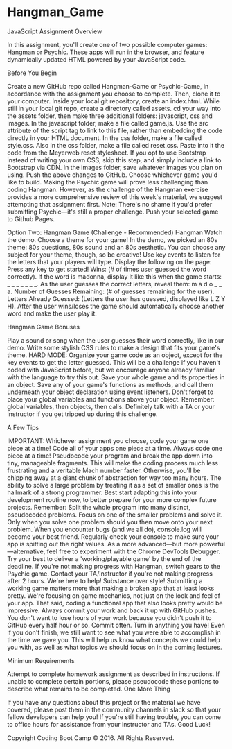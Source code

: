 # Hangman_Game
JavaScript Assignment
Overview

In this assignment, you'll create one of two possible computer games: Hangman or Psychic. These apps will run in the browser, and feature dynamically updated HTML powered by your JavaScript code.

Before You Begin

Create a new GitHub repo called Hangman-Game or Psychic-Game, in accordance with the assignment you choose to complete. Then, clone it to your computer.
Inside your local git repository, create an index.html.
While still in your local git repo, create a directory called assets.
cd your way into the assets folder, then make three additional folders: javascript, css and images.
In the javascript folder, make a file called game.js. Use the src attribute of the script tag to link to this file, rather than embedding the code directly in your HTML document.
In the css folder, make a file called style.css.
Also in the css folder, make a file called reset.css. Paste into it the code from the Meyerweb reset stylesheet. If you opt to use Bootstrap instead of writing your own CSS, skip this step, and simply include a link to Bootstrap via CDN.
In the images folder, save whatever images you plan on using.
Push the above changes to GitHub.
Choose whichever game you'd like to build. Making the Psychic game will prove less challenging than coding Hangman. However, as the challenge of the Hangman exercise provides a more comprehensive review of this week's material, we suggest attempting that assignment first.
Note: There's no shame if you'd prefer submitting Psychic—it's still a proper challenge.
Push your selected game to Github Pages.

Option Two: Hangman Game (Challenge - Recommended)
Hangman
Watch the demo.
Choose a theme for your game! In the demo, we picked an 80s theme: 80s questions, 80s sound and an 80s aesthetic. You can choose any subject for your theme, though, so be creative!
Use key events to listen for the letters that your players will type.
Display the following on the page:
Press any key to get started!
Wins: (# of times user guessed the word correctly).
If the word is madonna, display it like this when the game starts: _ _ _ _ _ _ _.
As the user guesses the correct letters, reveal them: m a d o _  _ a.
Number of Guesses Remaining: (# of guesses remaining for the user).
Letters Already Guessed: (Letters the user has guessed, displayed like L Z Y H).
After the user wins/loses the game should automatically choose another word and make the user play it.

Hangman Game Bonuses

Play a sound or song when the user guesses their word correctly, like in our demo.
Write some stylish CSS rules to make a design that fits your game's theme.
HARD MODE: Organize your game code as an object, except for the key events to get the letter guessed. This will be a challenge if you haven't coded with JavaScript before, but we encourage anyone already familiar with the language to try this out.
Save your whole game and its properties in an object.
Save any of your game's functions as methods, and call them underneath your object declaration using event listeners.
Don't forget to place your global variables and functions above your object.
Remember: global variables, then objects, then calls.
Definitely talk with a TA or your instructor if you get tripped up during this challenge.

A Few Tips

IMPORTANT: Whichever assignment you choose, code your game one piece at a time! Code all of your apps one piece at a time. Always code one piece at a time!
Pseudocode your program and break the app down into tiny, manageable fragments. This will make the coding process much less frustrating and a veritable Mach number faster. Otherwise, you'll be chipping away at a giant chunk of abstraction for way too many hours.
The ability to solve a large problem by treating it as a set of smaller ones is the hallmark of a strong programmer. Best start adapting this into your development routine now, to better prepare for your more complex future projects.
Remember:
Split the whole program into many distinct, pseudocoded problems.
Focus on one of the smaller problems and solve it.
Only when you solve one problem should you then move onto your next problem.
When you encounter bugs (and we all do), console.log will become your best friend. Regularly check your console to make sure your app is spitting out the right values.
As a more advanced—but more powerful—alternative, feel free to experiment with the Chrome DevTools Debugger.
Try your best to deliver a 'working/playable game' by the end of the deadline. If you're not making progress with Hangman, switch gears to the Psychic game. Contact your TA/Instructor if you're not making progress after 2 hours. We're here to help!
Substance over style! Submitting a working game matters more that making a broken app that at least looks pretty. We're focusing on game mechanics, not just on the look and feel of your app.
That said, coding a functional app that also looks pretty would be impressive.
Always commit your work and back it up with GitHub pushes. You don't want to lose hours of your work because you didn't push it to GitHub every half hour or so.
Commit often.
Turn in anything you have! Even if you don't finish, we still want to see what you were able to accomplish in the time we gave you. This will help us know what concepts we could help you with, as well as what topics we should focus on in the coming lectures.

Minimum Requirements

Attempt to complete homework assignment as described in instructions. If unable to complete certain portions, please pseudocode these portions to describe what remains to be completed.
One More Thing

If you have any questions about this project or the material we have covered, please post them in the community channels in slack so that your fellow developers can help you! If you're still having trouble, you can come to office hours for assistance from your instructor and TAs.
Good Luck!

Copyright
Coding Boot Camp :copyright: 2016. All Rights Reserved.
